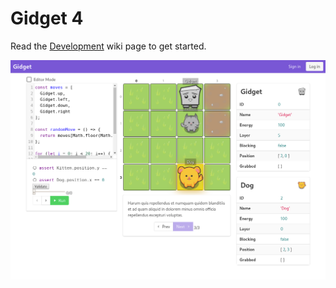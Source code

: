 # Gidget 4

Read the [Development](https://github.com/mjslee/gidget4/wiki/Development) wiki
page to get started.

![Unfinished Gidget 4 Game Screen](https://github.com/mjslee/gidget4/blob/dev/frontend/assets/screenshots/2020-02-26_22-30.png?raw=true)
